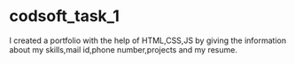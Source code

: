 # codsoft_task_1
I created a portfolio with the help of HTML,CSS,JS by giving the information about my skills,mail id,phone number,projects and my resume.
